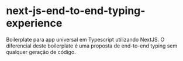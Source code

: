 # next-js-end-to-end-typing-experience

Boilerplate para app universal em Typescript utilizando NextJS. O diferencial deste boilerplate é uma proposta de end-to-end typing sem qualquer geração de código.
